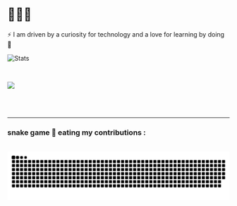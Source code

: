 # 🐝🐝🐝  

⚡ I am driven by a curiosity for technology and a love for learning by doing 🚀


![Stats](https://github-readme-stats.vercel.app/api?username=Jalalhejazi&theme=vue-dark&show_icons=true&hide_border=true&count_private=true)

<br/>

<p align="left"> <img src="https://skillicons.dev/icons?i=bash,idea,pycharm,vscode,visualstudio,linux,ubuntu,kali,postman,bootstrap,tailwind,threejs,html,css,js,nodejs,express,mongodb,npm,mysql,cs,dotnet,angular,graphql,qt,git,kubernetes,docker,prometheus,grafana,openstack,kafka,azure,ps,ai"/><br> </p>
<br/>


<br/>
<hr/>
<div align="left">
  <h3> snake game 🐍 eating my contributions :</h3>
  <br>
  <img alt="snake eating my contributions" src="https://github.com/Jalalhejazi/Jalalhejazi/blob/output/github-contribution-grid-snake.svg" />
  <br/>
</div>
